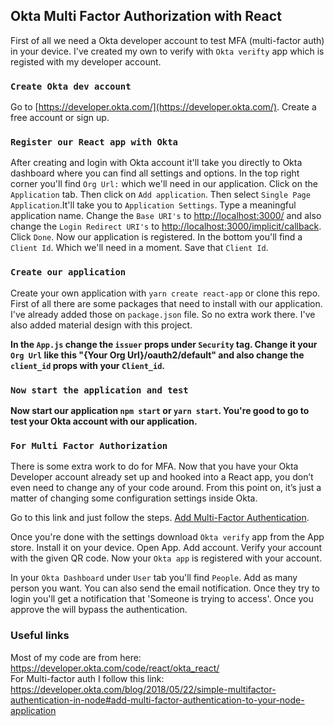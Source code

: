## Okta Multi Factor Authorization with React

First of all we need a Okta developer account to test MFA (multi-factor auth) in your device. I've created my own to
verify with `Okta verifty` app which is registed with my developer account.

### `Create Okta dev account`

Go to [https://developer.okta.com/](https://developer.okta.com/). Create a free account or sign up.

### `Register our React app with Okta`

After creating and login with Okta account it'll take you directly to Okta dashboard where you can find all settings
and options. In the top right corner you'll find `Org Url:` which we'll need in our application. Click on the `Application` tab. Then click on `Add application`. Then select `Single Page Application`.It'll take you to `Application Settings`. Type a meaningful application name. Change the `Base URI's` to [http://localhost:3000/](http://localhost:3000/) and also change the `Login Redirect URI's` to [http://localhost:3000/implicit/callback](http://localhost:3000/implicit/callback). Click `Done`. Now our application is registered. In the bottom you'll find a `Client Id`. Which we'll need in a moment. Save that `Client Id`.

### `Create our application`

Create your own application with `yarn create react-app` or clone this repo. First of all there are some packages that need to install with our application. I've already added those on `package.json` file. So no extra work there. I've also added material design with this project.<br>

**In the `App.js` change the `issuer` props under `Security` tag. Change it your `Org Url` like this "{Your Org Url}/oauth2/default" and also change the `client_id` props with your `Client_id`.**

### `Now start the application and test`

**Now start our application `npm start` or `yarn start`. You're good to go to test your Okta account with our application.**

### `For Multi Factor Authorization`

There is some extra work to do for MFA. Now that you have your Okta Developer account already set up and hooked into a React app, you don’t even need to change any of your code around. From this point on, it’s just a matter of changing some configuration settings inside Okta.

Go to this link and just follow the steps. [Add Multi-Factor Authentication](https://developer.okta.com/blog/2018/05/22/simple-multifactor-authentication-in-node#add-multi-factor-authentication-to-your-node-application).

Once you're done with the settings download `Okta verify` app from the App store. Install it on your device. Open App.
Add account. Verify your account with the given QR code. Now your `Okta app` is registered with your account.

In your `Okta Dashboard` under `User` tab you'll find `People`. Add as many person you want. You can also send the email notification. Once they try to login you'll get a notification that 'Someone is trying to access'. Once you approve the will bypass the authentication.

### Useful links

Most of my code are from here: https://developer.okta.com/code/react/okta_react/ <br>
For Multi-factor auth I follow this link: https://developer.okta.com/blog/2018/05/22/simple-multifactor-authentication-in-node#add-multi-factor-authentication-to-your-node-application
